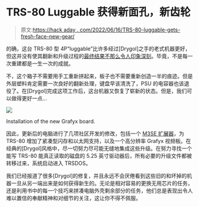 # TRS-80 Luggable 获得新面孔，新齿轮

> 原文:[https://hack aday . com/2022/06/16/TRS-80-luggable-gets-fresh-face-new-gear/](https://hackaday.com/2022/06/16/trs-80-luggable-gets-fresh-face-new-gear/)

的确，这台 TRS-80 型 4P“luggable”比许多经过[Drygol]之手的老式机器更好，但这并没有使其翻新和升级过程的[最终结果不那么令人印象深刻](https://retrohax.net/radioshack-trs-80-model-4p/)。毕竟，不是每一次重建都是一生一次的成就。

不，这个箱子不需要用手工重新拼起来，板子也不需要重新创造一半的痕迹。但是外层塑料肯定需要一次良好的翻新处理，键盘早该清洗了，PSU 的电容器也该退役了。在[Drygol]完成这项工作后，这台机器又恢复了崭新的状态。但是，我们可以做得更好一点…

[![](../Images/88576ab63f9ea00d094e321feb59c286.png)](https://hackaday.com/wp-content/uploads/2022/06/trs804p_detail.jpg)

Installation of the new Grafyx board.

因此，更新后的电脑进行了几项社区开发的修改，包括一个 [M3SE 扩展器](http://bartlettlabs.com/M3SE/)，为 TRS-80 增加了紧凑型闪存和以太网支持，以及一个高分辨率 Grafyx 视频板。在经典的[Drygol]风格中，尽一切努力尽可能无缝地集成这些升级。在努力寻找一个能写 TRS-80 能真正读取的磁盘的 5.25 英寸驱动器后，所有必要的升级文件都被转移过来，系统启动进入 TRSDOS。

我们已经报道了很多[Drygol]的修复，并且永远不会厌倦看到这些旧的和坏掉的机器一旦从另一端出来是如何获得新生的。无论是相对容易的更换无用芯片的任务，还是利用书中的每一个技巧来拼凑电脑外壳剩余部分的任务，他们总是表现出令人难以置信的奉献精神和对细节的关注，这让你不得不佩服。